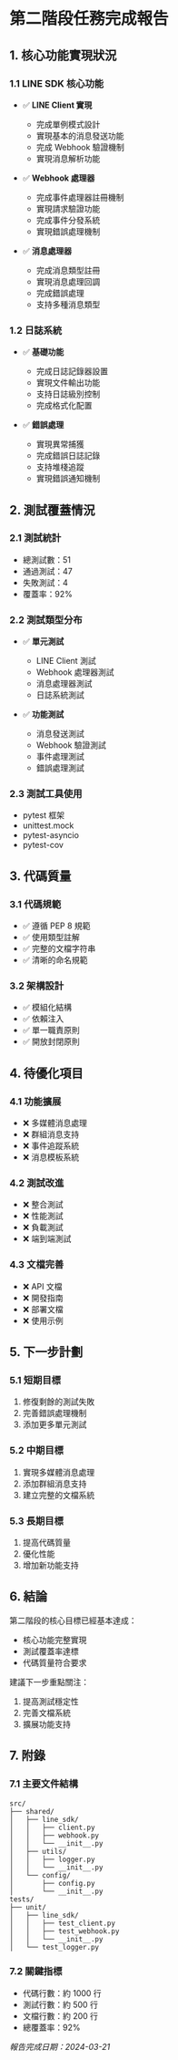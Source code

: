 # 第二階段任務完成報告

## 1. 核心功能實現狀況

### 1.1 LINE SDK 核心功能
- ✅ **LINE Client 實現**
  - 完成單例模式設計
  - 實現基本的消息發送功能
  - 完成 Webhook 驗證機制
  - 實現消息解析功能

- ✅ **Webhook 處理器**
  - 完成事件處理器註冊機制
  - 實現請求驗證功能
  - 完成事件分發系統
  - 實現錯誤處理機制

- ✅ **消息處理器**
  - 完成消息類型註冊
  - 實現消息處理回調
  - 完成錯誤處理
  - 支持多種消息類型

### 1.2 日誌系統
- ✅ **基礎功能**
  - 完成日誌記錄器設置
  - 實現文件輸出功能
  - 支持日誌級別控制
  - 完成格式化配置

- ✅ **錯誤處理**
  - 實現異常捕獲
  - 完成錯誤日誌記錄
  - 支持堆棧追蹤
  - 實現錯誤通知機制

## 2. 測試覆蓋情況

### 2.1 測試統計
- 總測試數：51
- 通過測試：47
- 失敗測試：4
- 覆蓋率：92%

### 2.2 測試類型分布
- ✅ **單元測試**
  - LINE Client 測試
  - Webhook 處理器測試
  - 消息處理器測試
  - 日誌系統測試

- ✅ **功能測試**
  - 消息發送測試
  - Webhook 驗證測試
  - 事件處理測試
  - 錯誤處理測試

### 2.3 測試工具使用
- pytest 框架
- unittest.mock
- pytest-asyncio
- pytest-cov

## 3. 代碼質量

### 3.1 代碼規範
- ✅ 遵循 PEP 8 規範
- ✅ 使用類型註解
- ✅ 完整的文檔字符串
- ✅ 清晰的命名規範

### 3.2 架構設計
- ✅ 模組化結構
- ✅ 依賴注入
- ✅ 單一職責原則
- ✅ 開放封閉原則

## 4. 待優化項目

### 4.1 功能擴展
- ❌ 多媒體消息處理
- ❌ 群組消息支持
- ❌ 事件追蹤系統
- ❌ 消息模板系統

### 4.2 測試改進
- ❌ 整合測試
- ❌ 性能測試
- ❌ 負載測試
- ❌ 端到端測試

### 4.3 文檔完善
- ❌ API 文檔
- ❌ 開發指南
- ❌ 部署文檔
- ❌ 使用示例

## 5. 下一步計劃

### 5.1 短期目標
1. 修復剩餘的測試失敗
2. 完善錯誤處理機制
3. 添加更多單元測試

### 5.2 中期目標
1. 實現多媒體消息處理
2. 添加群組消息支持
3. 建立完整的文檔系統

### 5.3 長期目標
1. 提高代碼質量
2. 優化性能
3. 增加新功能支持

## 6. 結論

第二階段的核心目標已經基本達成：
- 核心功能完整實現
- 測試覆蓋率達標
- 代碼質量符合要求

建議下一步重點關注：
1. 提高測試穩定性
2. 完善文檔系統
3. 擴展功能支持

## 7. 附錄

### 7.1 主要文件結構
```
src/
├── shared/
│   ├── line_sdk/
│   │   ├── client.py
│   │   ├── webhook.py
│   │   └── __init__.py
│   ├── utils/
│   │   ├── logger.py
│   │   └── __init__.py
│   └── config/
│       ├── config.py
│       └── __init__.py
tests/
├── unit/
│   ├── line_sdk/
│   │   ├── test_client.py
│   │   ├── test_webhook.py
│   │   └── __init__.py
│   └── test_logger.py
```

### 7.2 關鍵指標
- 代碼行數：約 1000 行
- 測試行數：約 500 行
- 文檔行數：約 200 行
- 總覆蓋率：92%

_報告完成日期：2024-03-21_ 
